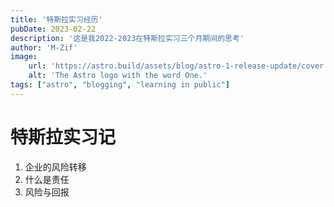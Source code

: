 ```yaml
---
title: '特斯拉实习经历'
pubDate: 2023-02-22
description: '这是我2022-2023在特斯拉实习三个月期间的思考'
author: 'M-Zif'
image:
    url: 'https://astro.build/assets/blog/astro-1-release-update/cover.jpeg' 
    alt: 'The Astro logo with the word One.'
tags: ["astro", "blogging", "learning in public"]
---
```

# 特斯拉实习记

1. 企业的风险转移
2. 什么是责任
3. 风险与回报